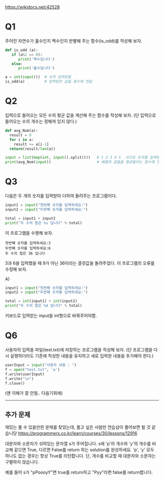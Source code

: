 https://wikidocs.net/42528

# Q1
주어진 자연수가 홀수인지 짝수인지 판별해 주는 함수(is_odd)를 작성해 보자.
```python
def is_odd (a):
   if (a%2 == 0):
      print('짝수입니다')
   else:
      print('홀수입니다')

a = int(input())  # 숫자 입력받음
is_odd(a)         # 입력받은 값을 함수에 전달
```


# Q2
입력으로 들어오는 모든 수의 평균 값을 계산해 주는 함수를 작성해 보자. 
(단 입력으로 들어오는 수의 개수는 정해져 있지 않다.)
```python
def avg_Num(a):
  result = 0
  for i in a:
    result += a[i-1]
  return(result/len(a))

input = list(map(int, input().split()))   # 1 2 3 4 5  식으로 숫자를 입력받았을때 각각 쪼개서 배열로 iuput에 저장
print(avg_Num(input))                     # 배열의 값들을 평균돌리는 함수에 전달
```

# Q3
다음은 두 개의 숫자를 입력받아 더하여 돌려주는 프로그램이다.

```python
input1 = input("첫번째 숫자를 입력하세요:")
input2 = input("두번째 숫자를 입력하세요:")

total = input1 + input2
print("두 수의 합은 %s 입니다" % total)
```
이 프로그램을 수행해 보자.

```
첫번째 숫자를 입력하세요:3
두번째 숫자를 입력하세요:6
두 수의 합은 36 입니다
```
3과 6을 입력했을 때 9가 아닌 36이라는 결괏값을 돌려주었다. 이 프로그램의 오류를 수정해 보자.

A)
```python
input1 = input("첫번째 숫자를 입력하세요:")
input2 = input("두번째 숫자를 입력하세요:")

total = int(input1) + int(input2)
print("두 수의 합은 %d 입니다" % total)
```
키보드로 입력받는 input을 int형으로 바꿔주어야함.

# Q6
사용자의 입력을 파일(test.txt)에 저장하는 프로그램을 작성해 보자. 
(단 프로그램을 다시 실행하더라도 기존에 작성한 내용을 유지하고 새로 입력한 내용을 추가해야 한다.)
```python
userInput = input("사용자 내용 : ")
f = open("test.txt", 'a')
f.write(userInput)
f.write("\n")
f.close()
```
(얜 이해가 잘 안됨.. 다음기회에)

-----------------------------------------------------
## 추가 문제
재밌는 풀 수 있을만한 문제를 찾았는데, 풀고 싶은 사람만 연습삼아 풀어보면 될 것 같습니당
https://programmers.co.kr/learn/courses/30/lessons/12916

대문자와 소문자가 섞여있는 문자열 s가 주어집니다. s에 'p'의 개수와 'y'의 개수를 비교해 같으면 True, 다르면 False를 return 하는 solution를 완성하세요. 'p', 'y' 모두 하나도 없는 경우는 항상 True를 리턴합니다. 단, 개수를 비교할 때 대문자와 소문자는 구별하지 않습니다.

예를 들어 s가 "pPoooyY"면 true를 return하고 "Pyy"라면 false를 return합니다.
